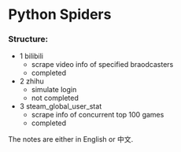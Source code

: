 # Python Spiders
### Structure:
- 1 bilibili
  - scrape video info of specified braodcasters
  - completed
- 2 zhihu
  - simulate login 
  - not completed
- 3 steam_global_user_stat
  - scrape info of concurrent top 100 games
  - completed
  
The notes are either in English or 中文. 
